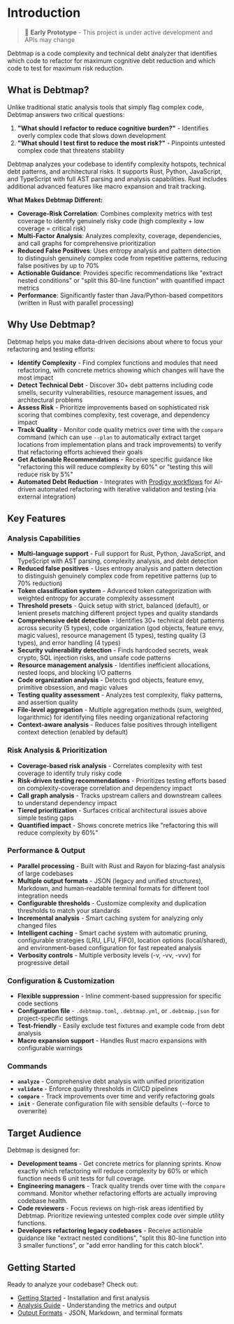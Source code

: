# Introduction

> 🚧 **Early Prototype** - This project is under active development and APIs may change

Debtmap is a code complexity and technical debt analyzer that identifies which code to refactor for maximum cognitive debt reduction and which code to test for maximum risk reduction.

## What is Debtmap?

Unlike traditional static analysis tools that simply flag complex code, Debtmap answers two critical questions:
1. **"What should I refactor to reduce cognitive burden?"** - Identifies overly complex code that slows down development
2. **"What should I test first to reduce the most risk?"** - Pinpoints untested complex code that threatens stability

Debtmap analyzes your codebase to identify complexity hotspots, technical debt patterns, and architectural risks. It supports Rust, Python, JavaScript, and TypeScript with full AST parsing and analysis capabilities. Rust includes additional advanced features like macro expansion and trait tracking.

**What Makes Debtmap Different:**
- **Coverage-Risk Correlation**: Combines complexity metrics with test coverage to identify genuinely risky code (high complexity + low coverage = critical risk)
- **Multi-Factor Analysis**: Analyzes complexity, coverage, dependencies, and call graphs for comprehensive prioritization
- **Reduced False Positives**: Uses entropy analysis and pattern detection to distinguish genuinely complex code from repetitive patterns, reducing false positives by up to 70%
- **Actionable Guidance**: Provides specific recommendations like "extract nested conditions" or "split this 80-line function" with quantified impact metrics
- **Performance**: Significantly faster than Java/Python-based competitors (written in Rust with parallel processing)

## Why Use Debtmap?

Debtmap helps you make data-driven decisions about where to focus your refactoring and testing efforts:

- **Identify Complexity** - Find complex functions and modules that need refactoring, with concrete metrics showing which changes will have the most impact
- **Detect Technical Debt** - Discover 30+ debt patterns including code smells, security vulnerabilities, resource management issues, and architectural problems
- **Assess Risk** - Prioritize improvements based on sophisticated risk scoring that combines complexity, test coverage, and dependency impact
- **Track Quality** - Monitor code quality metrics over time with the `compare` command (which can use `--plan` to automatically extract target locations from implementation plans and track improvements) to verify that refactoring efforts achieved their goals
- **Get Actionable Recommendations** - Receive specific guidance like "refactoring this will reduce complexity by 60%" or "testing this will reduce risk by 5%"
- **Automated Debt Reduction** - Integrates with [Prodigy workflows](./prodigy-integration.md) for AI-driven automated refactoring with iterative validation and testing (via external integration)

## Key Features

### Analysis Capabilities
- **Multi-language support** - Full support for Rust, Python, JavaScript, and TypeScript with AST parsing, complexity analysis, and debt detection
- **Reduced false positives** - Uses entropy analysis and pattern detection to distinguish genuinely complex code from repetitive patterns (up to 70% reduction)
- **Token classification system** - Advanced token categorization with weighted entropy for accurate complexity assessment
- **Threshold presets** - Quick setup with strict, balanced (default), or lenient presets matching different project types and quality standards
- **Comprehensive debt detection** - Identifies 30+ technical debt patterns across security (5 types), code organization (god objects, feature envy, magic values), resource management (5 types), testing quality (3 types), and error handling (4 types)
- **Security vulnerability detection** - Finds hardcoded secrets, weak crypto, SQL injection risks, and unsafe code patterns
- **Resource management analysis** - Identifies inefficient allocations, nested loops, and blocking I/O patterns
- **Code organization analysis** - Detects god objects, feature envy, primitive obsession, and magic values
- **Testing quality assessment** - Analyzes test complexity, flaky patterns, and assertion quality
- **File-level aggregation** - Multiple aggregation methods (sum, weighted, logarithmic) for identifying files needing organizational refactoring
- **Context-aware analysis** - Reduces false positives through intelligent context detection (enabled by default)

### Risk Analysis & Prioritization
- **Coverage-based risk analysis** - Correlates complexity with test coverage to identify truly risky code
- **Risk-driven testing recommendations** - Prioritizes testing efforts based on complexity-coverage correlation and dependency impact
- **Call graph analysis** - Tracks upstream callers and downstream callees to understand dependency impact
- **Tiered prioritization** - Surfaces critical architectural issues above simple testing gaps
- **Quantified impact** - Shows concrete metrics like "refactoring this will reduce complexity by 60%"

### Performance & Output
- **Parallel processing** - Built with Rust and Rayon for blazing-fast analysis of large codebases
- **Multiple output formats** - JSON (legacy and unified structures), Markdown, and human-readable terminal formats for different tool integration needs
- **Configurable thresholds** - Customize complexity and duplication thresholds to match your standards
- **Incremental analysis** - Smart caching system for analyzing only changed files
- **Intelligent caching** - Smart cache system with automatic pruning, configurable strategies (LRU, LFU, FIFO), location options (local/shared), and environment-based configuration for fast repeated analysis
- **Verbosity controls** - Multiple verbosity levels (-v, -vv, -vvv) for progressive detail

### Configuration & Customization
- **Flexible suppression** - Inline comment-based suppression for specific code sections
- **Configuration file** - `.debtmap.toml`, `.debtmap.yml`, or `.debtmap.json` for project-specific settings
- **Test-friendly** - Easily exclude test fixtures and example code from debt analysis
- **Macro expansion support** - Handles Rust macro expansions with configurable warnings

### Commands
- **`analyze`** - Comprehensive debt analysis with unified prioritization
- **`validate`** - Enforce quality thresholds in CI/CD pipelines
- **`compare`** - Track improvements over time and verify refactoring goals
- **`init`** - Generate configuration file with sensible defaults (--force to overwrite)

## Target Audience

Debtmap is designed for:

- **Development teams** - Get concrete metrics for planning sprints. Know exactly which refactoring will reduce complexity by 60% or which function needs 6 unit tests for full coverage.
- **Engineering managers** - Track quality trends over time with the `compare` command. Monitor whether refactoring efforts are actually improving codebase health.
- **Code reviewers** - Focus reviews on high-risk areas identified by Debtmap. Prioritize reviewing untested complex code over simple utility functions.
- **Developers refactoring legacy codebases** - Receive actionable guidance like "extract nested conditions", "split this 80-line function into 3 smaller functions", or "add error handling for this catch block".

## Getting Started

Ready to analyze your codebase? Check out:
- [Getting Started](./getting-started.md) - Installation and first analysis
- [Analysis Guide](./analysis-guide.md) - Understanding the metrics and output
- [Output Formats](./output-formats.md) - JSON, Markdown, and terminal formats
